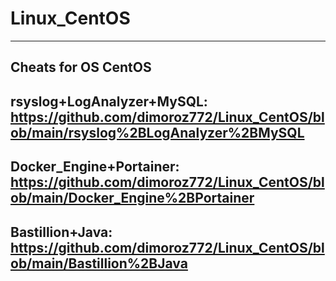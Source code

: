 # Linux_CentOS
--------------------------------------------------------------------------------------------------------------
Cheats for OS CentOS
--------------------------------------------------------------------------------------------------------------
rsyslog+LogAnalyzer+MySQL: https://github.com/dimoroz772/Linux_CentOS/blob/main/rsyslog%2BLogAnalyzer%2BMySQL
--------------------------------------------------------------------------------------------------------------
Docker_Engine+Portainer: https://github.com/dimoroz772/Linux_CentOS/blob/main/Docker_Engine%2BPortainer
--------------------------------------------------------------------------------------------------------------
Bastillion+Java: https://github.com/dimoroz772/Linux_CentOS/blob/main/Bastillion%2BJava
--------------------------------------------------------------------------------------------------------------
